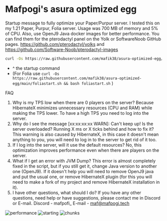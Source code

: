 # Mafpogi's asura optimized egg

Startup message to fully optimize your Paper/Purpur server. I tested this on my 1.21 Paper, Purpur, Folia server. Usage was 700 MB of memory and 5% of CPU. Also, use OpenJ9 Java docker images for better performance. You can find them for the pterodactyl panel on the Yolk or SoftwareNoob GitHub pages. https://github.com/pterodactyl/yolks and https://github.com/Software-Noob/pterodactyl-images

```bash 
curl -Os https://raw.githubusercontent.com/mafik38/asura-optimized-egg/main/start.sh && bash start.sh
```
 - ^ the startup command
 - (For Folia use `curl -Os https://raw.githubusercontent.com/mafik38/asura-optimized-egg/main/foliastart.sh && bash foliastart.sh` )


FAQ
1. Why is my TPS low when there are 0 players on the server?
Because HibernateX minimizes unnecessary resources (CPU and RAM) while making the TPS lower. To have a high TPS you need to log into the server.
2. Why do I see the message [xx:xx:xx:xx WARN]: Can't keep up! Is the server overloaded? Running X ms or X ticks behind and how to fix it?
This warning is also caused by HibernateX, in this case it doesn't mean anything to you, you will need to log in to the server to get rid of it too.
3. If I log into the server, will it use the default resources?
No, this optimization improves performance even when there are players on the server.
4. What if I get an error with JVM Dump?
This error is almost completely fixed in the script, but if you still get it, change Java version to another one (OpenJ9). If it doesn't help you will need to remove OpenJ9 java and put the usual one, or remove HibernateX plugin (for this you will need to make a fork of my project and remove HibernateX installation in it).
5. I have other questions, what should I do?
If you have any other questions, need help or have suggestions, please contact me in Discord or E-mail.
Discord - mafpofi_
E-mail - maf@mafpogi.tech

![performance](https://github.com/mafik38/asura-optimized-egg/assets/140355007/445451f8-ac29-4efe-a351-6915d25b1b06)
![starting](https://github.com/mafik38/asura-optimized-egg/assets/140355007/9670f483-a1a0-4cc9-be96-6afd62234ebe)
![chunks](https://github.com/mafik38/asura-optimized-egg/assets/140355007/711207c8-a6ac-49fe-ad8a-7716e878facf)

